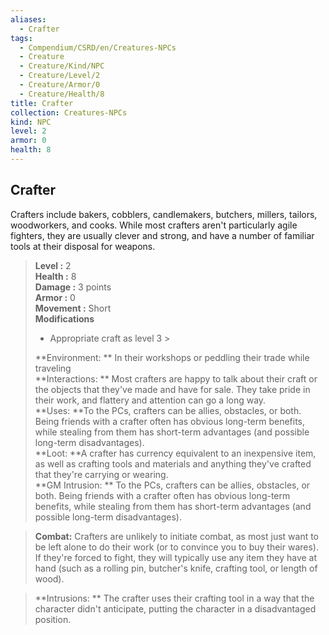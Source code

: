 ```yaml
---
aliases:
  - Crafter
tags:
  - Compendium/CSRD/en/Creatures-NPCs
  - Creature
  - Creature/Kind/NPC
  - Creature/Level/2
  - Creature/Armor/0
  - Creature/Health/8
title: Crafter
collection: Creatures-NPCs
kind: NPC
level: 2
armor: 0
health: 8
---
```

## Crafter  
Crafters include bakers, cobblers, candlemakers, butchers, millers, tailors, woodworkers, and cooks. While most crafters aren't particularly agile fighters, they are usually clever and strong, and have a number of familiar tools at their disposal for weapons.  

  
> **Level :** 2  
> **Health :** 8  
> **Damage :** 3 points  
> **Armor :** 0  
> **Movement :** Short  
> **Modifications**  
>- Appropriate craft as level 3 >
>  
> **Environment: ** In their workshops or peddling their trade while traveling  
> **Interactions: ** Most crafters are happy to talk about their craft or the objects that they've made and have for sale. They take pride in their work, and flattery and attention can go a long way.  
> **Uses: **To the PCs, crafters can be allies, obstacles, or both. Being friends with a crafter often has obvious long-term benefits, while stealing from them has short-term advantages (and possible long-term disadvantages).  
> **Loot: **A crafter has currency equivalent to an inexpensive item, as well as crafting tools and materials and anything they've crafted that they're carrying or wearing.  
> **GM Intrusion: ** To the PCs, crafters can be allies, obstacles, or both. Being friends with a crafter often has obvious long-term benefits, while stealing from them has short-term advantages (and possible long-term disadvantages).  

> **Combat:** 
> Crafters are unlikely to initiate combat, as most just want to be left alone to do their work (or to convince you to buy their wares). If they're forced to fight, they will typically use any item they have at hand (such as a rolling pin, butcher's knife, crafting tool, or length of wood).  
  

> **Intrusions: ** 
> The crafter uses their crafting tool in a way that the character didn't anticipate, putting the character in a disadvantaged position.  
